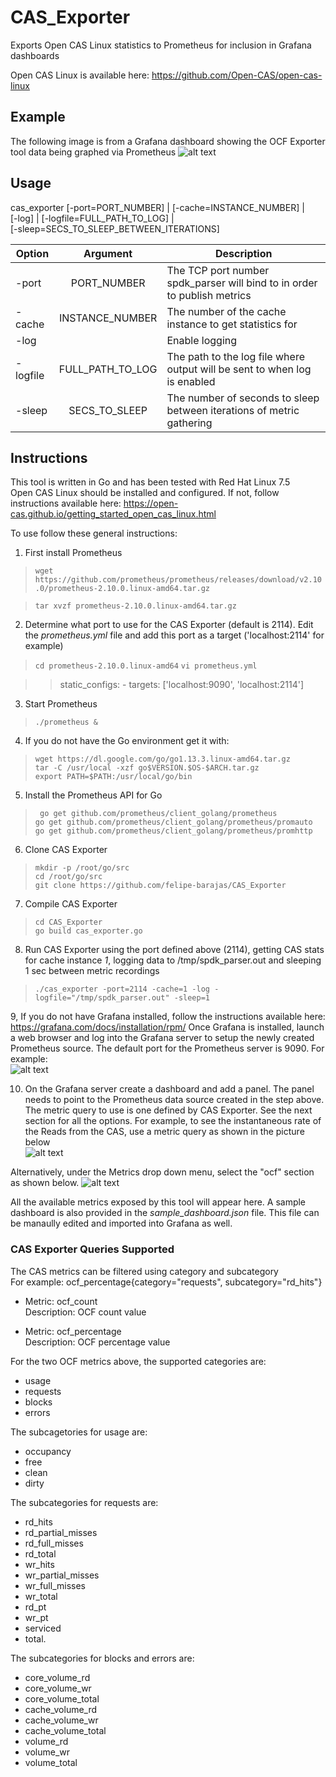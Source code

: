# CAS_Exporter
Exports Open CAS Linux statistics to Prometheus for inclusion in Grafana dashboards

Open CAS Linux is available here: https://github.com/Open-CAS/open-cas-linux

## Example
The following image is from a Grafana dashboard showing the OCF Exporter tool data being graphed via Prometheus
![alt text](spdk_parser_sample_image.jpg "Example")

## Usage
cas_exporter [-port=PORT_NUMBER] | [-cache=INSTANCE_NUMBER] |  
            [-log] | [-logfile=FULL_PATH_TO_LOG]  |  
            [-sleep=SECS_TO_SLEEP_BETWEEN_ITERATIONS] 
            

| Option   |        Argument       |  Description |
|----------|:---------------------:|--------------|
| -port    | PORT_NUMBER           | The TCP port number spdk_parser will bind to in order to publish metrics  |
| -cache   | INSTANCE_NUMBER       |   The number of the cache instance to get statistics for |
| -log     |                       | Enable logging     |
| -logfile | FULL_PATH_TO_LOG      |    The path to the log file where output will be sent to when log is enabled  |
| -sleep   | SECS_TO_SLEEP         |    The number of seconds to sleep between iterations of metric gathering  |


## Instructions
This tool is written in Go and has been tested with Red Hat Linux 7.5  
Open CAS Linux should be installed and configured. If not, follow instructions available here: https://open-cas.github.io/getting_started_open_cas_linux.html


To use follow these general instructions:  
1. First install Prometheus  
>```wget https://github.com/prometheus/prometheus/releases/download/v2.10.0/prometheus-2.10.0.linux-amd64.tar.gz```  

>```tar xvzf prometheus-2.10.0.linux-amd64.tar.gz```  
  

2. Determine what port to use for the CAS Exporter (default is 2114).  Edit the *prometheus.yml* file and add this port as a target ('localhost:2114' for example)
>```cd prometheus-2.10.0.linux-amd64```
>```vi prometheus.yml```  
  
>> static_configs:
>>            - targets: ['localhost:9090', 'localhost:2114']

3. Start Prometheus  
>``` ./prometheus & ```  

4. If you do not have the Go environment get it with:  
> ```wget https://dl.google.com/go/go1.13.3.linux-amd64.tar.gz```  
> ```tar -C /usr/local -xzf go$VERSION.$OS-$ARCH.tar.gz```  
> ```export PATH=$PATH:/usr/local/go/bin```  

5. Install the Prometheus API for Go  
>``` go get github.com/prometheus/client_golang/prometheus```  
>```go get github.com/prometheus/client_golang/prometheus/promauto```  
>```go get github.com/prometheus/client_golang/prometheus/promhttp```  

6. Clone CAS Exporter
> ```mkdir -p /root/go/src```  
> ```cd /root/go/src```  
> ```git clone https://github.com/felipe-barajas/CAS_Exporter ```

7. Compile CAS Exporter  
> ``` cd CAS_Exporter ```  
> ``` go build cas_exporter.go ```  
  
8. Run CAS Exporter using the port defined above (2114), getting CAS stats for cache instance *1*, logging data to /tmp/spdk_parser.out and sleeping 1 sec between metric recordings
> ``` ./cas_exporter -port=2114 -cache=1 -log -logfile="/tmp/spdk_parser.out" -sleep=1 ```  


9,  If you do not have Grafana installed, follow the instructions available here: https://grafana.com/docs/installation/rpm/
Once Grafana is installed, launch a web browser and log into the Grafana server to setup the newly created Prometheus source. The default port for the Prometheus server is 9090. For example:  
![alt text](spdk_parser_datasource_image.jpg "Example")

10. On the Grafana server create a dashboard and add a panel. The panel needs to point to the Prometheus data source created in the step above.  The metric query to use is one defined by CAS Exporter. See the next section for all the options.  For example, to see the instantaneous rate of the Reads from the CAS, use a metric query as shown in the picture below  
![alt text](spdk_parser_dashboard_image.jpg "Example")

Alternatively, under the Metrics drop down menu, select the "ocf" section as shown below.
![alt text](spdk_parser_metrics_image.jpg "Example")
  
All the available metrics exposed by this tool will appear here. A sample dashboard is also provided in the *sample_dashboard.json* file. This file can be manaully edited and imported into Grafana as well.

### CAS Exporter Queries Supported
The CAS metrics can be filtered using category and subcategory  
For example: ocf_percentage{category="requests", subcategory="rd_hits"}  

- Metric: ocf_count  
Description: OCF count value

- Metric: ocf_percentage  
Description: OCF percentage value 

For the two OCF metrics above, the supported categories are: 
- usage
- requests
- blocks 
- errors

The subcagetories for usage are: 
- occupancy  
- free   
- clean   
- dirty  

The subcategories for requests are: 
- rd_hits 
- rd_partial_misses
- rd_full_misses
- rd_total
- wr_hits
- wr_partial_misses
- wr_full_misses
- wr_total
- rd_pt
- wr_pt
- serviced 
- total.  

The subcategories for blocks and errors are: 
- core_volume_rd 
- core_volume_wr 
- core_volume_total 
- cache_volume_rd 
- cache_volume_wr 
- cache_volume_total 
- volume_rd 
- volume_wr 
- volume_total  
